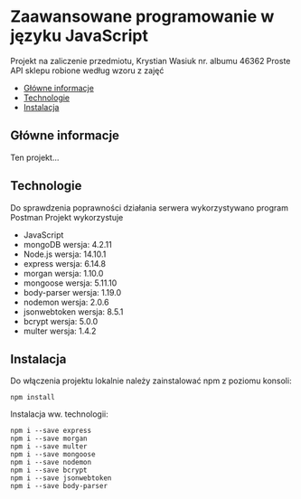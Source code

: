 # Zaawansowane programowanie w języku JavaScript
Projekt na zaliczenie przedmiotu, Krystian Wasiuk nr. albumu 46362
Proste API sklepu robione według wzoru z zajęć
* [Główne informacje](#główne-informacje)
* [Technologie](#technologie)
* [Instalacja](#instalacja)

## Główne informacje
Ten projekt...
	
## Technologie
Do sprawdzenia poprawności działania serwera wykorzystywano program Postman
Projekt wykorzystuje
* JavaScript
* mongoDB wersja: 4.2.11
* Node.js wersja: 14.10.1 
* express wersja: 6.14.8
* morgan wersja: 1.10.0
* mongoose wersja: 5.11.10
* body-parser wersja: 1.19.0
* nodemon wersja: 2.0.6
* jsonwebtoken wersja: 8.5.1
* bcrypt wersja: 5.0.0
* multer wersja: 1.4.2

	
## Instalacja
Do włączenia projektu lokalnie należy zainstalować npm z poziomu konsoli:
```
npm install
```
Instalacja ww. technologii:
```
npm i --save express
npm i --save morgan
npm i --save multer
npm i --save mongoose
npm i --save nodemon
npm i --save bcrypt
npm i --save jsonwebtoken
npm i --save body-parser
```
